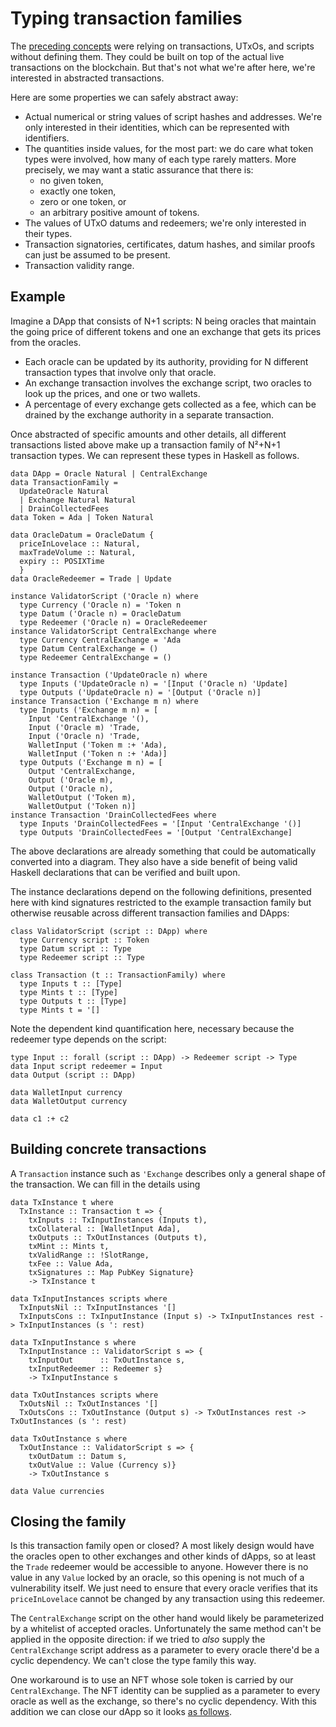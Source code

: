 # Typing transaction families

<!--
~~~ {.haskell}
{-# LANGUAGE DataKinds, GADTs, ExplicitForAll, KindSignatures, StandaloneKindSignatures,
             MultiParamTypeClasses, NoStarIsType, PolyKinds, TypeFamilies, TypeOperators #-}

module Typed where

import Data.Kind (Type)
import Data.Map (Map)
import Numeric.Natural (Natural)

import Families

data POSIXTime

~~~
-->

The [preceding concepts](TransactionFamily.md) were relying on transactions,
UTxOs, and scripts without defining them. They could be built on top of the
actual live transactions on the blockchain. But that's not what we're after
here, we're interested in abstracted transactions.

Here are some properties we can safely abstract away:

* Actual numerical or string values of script hashes and addresses. We're only
  interested in their identities, which can be represented with identifiers.
* The quantities inside values, for the most part: we do care what token types
  were involved, how many of each type rarely matters. More precisely, we may
  want a static assurance that there is:
  - no given token,
  - exactly one token,
  - zero or one token, or
  - an arbitrary positive amount of tokens.
* The values of UTxO datums and redeemers; we're only interested in their types.
* Transaction signatories, certificates, datum hashes, and similar proofs can
  just be assumed to be present.
* Transaction validity range.

## Example

Imagine a DApp that consists of N+1 scripts: N being oracles that maintain
the going price of different tokens and one an exchange that gets its prices
from the oracles.

* Each oracle can be updated by its authority, providing for N different
  transaction types that involve only that oracle.
* An exchange transaction involves the exchange script, two oracles to look
  up the prices, and one or two wallets.
* A percentage of every exchange gets collected as a fee, which can be
  drained by the exchange authority in a separate transaction.

Once abstracted of specific amounts and other details, all different
transactions listed above make up a transaction family of N²+N+1 transaction
types. We can represent these types in Haskell as follows.

~~~ {.haskell}
data DApp = Oracle Natural | CentralExchange
data TransactionFamily =
  UpdateOracle Natural
  | Exchange Natural Natural
  | DrainCollectedFees
data Token = Ada | Token Natural

data OracleDatum = OracleDatum {
  priceInLovelace :: Natural,
  maxTradeVolume :: Natural,
  expiry :: POSIXTime
  }
data OracleRedeemer = Trade | Update

instance ValidatorScript ('Oracle n) where
  type Currency ('Oracle n) = 'Token n
  type Datum ('Oracle n) = OracleDatum
  type Redeemer ('Oracle n) = OracleRedeemer
instance ValidatorScript CentralExchange where
  type Currency CentralExchange = 'Ada
  type Datum CentralExchange = ()
  type Redeemer CentralExchange = ()

instance Transaction ('UpdateOracle n) where
  type Inputs ('UpdateOracle n) = '[Input ('Oracle n) 'Update]
  type Outputs ('UpdateOracle n) = '[Output ('Oracle n)]
instance Transaction ('Exchange m n) where
  type Inputs ('Exchange m n) = [
    Input 'CentralExchange '(),
    Input ('Oracle m) 'Trade,
    Input ('Oracle n) 'Trade,
    WalletInput ('Token m :+ 'Ada),
    WalletInput ('Token n :+ 'Ada)]
  type Outputs ('Exchange m n) = [
    Output 'CentralExchange,
    Output ('Oracle m),
    Output ('Oracle n),
    WalletOutput ('Token m),
    WalletOutput ('Token n)]
instance Transaction 'DrainCollectedFees where
  type Inputs 'DrainCollectedFees = '[Input 'CentralExchange '()]
  type Outputs 'DrainCollectedFees = '[Output 'CentralExchange]
~~~

The above declarations are already something that could be automatically
converted into a diagram. They also have a side benefit of being valid Haskell
declarations that can be verified and built upon.

The instance declarations depend on the following definitions, presented here
with kind signatures restricted to the example transaction family but
otherwise reusable across different transaction families and DApps:

~~~ {.haskell.ignore}
class ValidatorScript (script :: DApp) where
  type Currency script :: Token
  type Datum script :: Type
  type Redeemer script :: Type

class Transaction (t :: TransactionFamily) where
  type Inputs t :: [Type]
  type Mints t :: [Type]
  type Outputs t :: [Type]
  type Mints t = '[]
~~~

Note the dependent kind quantification here, necessary because the redeemer
type depends on the script:

~~~ {.haskell}
type Input :: forall (script :: DApp) -> Redeemer script -> Type
data Input script redeemer = Input
data Output (script :: DApp)

data WalletInput currency
data WalletOutput currency

data c1 :+ c2
~~~

## Building concrete transactions

A `Transaction` instance such as `'Exchange` describes only a general shape of
the transaction. We can fill in the details using

~~~ {.haskell}
data TxInstance t where
  TxInstance :: Transaction t => {
    txInputs :: TxInputInstances (Inputs t),
    txCollateral :: [WalletInput Ada],
    txOutputs :: TxOutInstances (Outputs t),
    txMint :: Mints t,
    txValidRange :: !SlotRange,
    txFee :: Value Ada,
    txSignatures :: Map PubKey Signature}
    -> TxInstance t

data TxInputInstances scripts where
  TxInputsNil :: TxInputInstances '[]
  TxInputsCons :: TxInputInstance (Input s) -> TxInputInstances rest -> TxInputInstances (s ': rest)

data TxInputInstance s where
  TxInputInstance :: ValidatorScript s => {
    txInputOut      :: TxOutInstance s,
    txInputRedeemer :: Redeemer s}
    -> TxInputInstance s

data TxOutInstances scripts where
  TxOutsNil :: TxOutInstances '[]
  TxOutsCons :: TxOutInstance (Output s) -> TxOutInstances rest -> TxOutInstances (s ': rest)

data TxOutInstance s where
  TxOutInstance :: ValidatorScript s => {
    txOutDatum :: Datum s,
    txOutValue :: Value (Currency s)}
    -> TxOutInstance s

data Value currencies
~~~

<!--
~~~ {.haskell}
data PubKey
data Signature
data SlotRange
~~~
-->

## Closing the family

Is this transaction family open or closed? A most likely design would have the
oracles open to other exchanges and other kinds of dApps, so at least the
`Trade` redeemer would be accessible to anyone. However there is no value in any
`Value` locked by an oracle, so this opening is not much of a vulnerability
itself. We just need to ensure that every oracle verifies that its
`priceInLovelace` cannot be changed by any transaction using this redeemer.

The `CentralExchange` script on the other hand would likely be parameterized
by a whitelist of accepted oracles. Unfortunately the same method can't be
applied in the opposite direction: if we tried to *also* supply the
`CentralExchange` script address as a parameter to every oracle there'd be a
cyclic dependency. We can't close the type family this way.

One workaround is to use an NFT whose sole token is carried by our
`CentralExchange`. The NFT identity can be supplied as a parameter to every
oracle as well as the exchange, so there's no cyclic dependency. With this
addition we can close our dApp so it looks [as follows](NFT.md).
